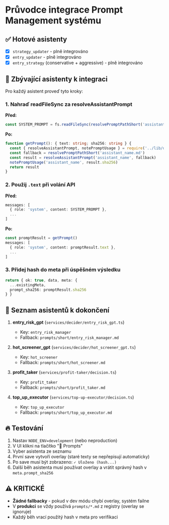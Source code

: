 # Průvodce integrace Prompt Management systému

## ✅ Hotové asistenty

- [x] `strategy_updater` - plně integrováno
- [x] `entry_updater` - plně integrováno
- [x] `entry_strategy` (conservative + aggressive) - plně integrováno

## 🔄 Zbývající asistenty k integraci

Pro každý asistent proveď tyto kroky:

### 1. Nahraď readFileSync za resolveAssistantPrompt

**Před:**
```typescript
const SYSTEM_PROMPT = fs.readFileSync(resolvePromptPathShort('assistant_name.md'), 'utf8')
```

**Po:**
```typescript
function getPrompt(): { text: string; sha256: string } {
  const { resolveAssistantPrompt, notePromptUsage } = require('../lib/dev_prompts')
  const fallback = resolvePromptPathShort('assistant_name.md')
  const result = resolveAssistantPrompt('assistant_name', fallback)
  notePromptUsage('assistant_name', result.sha256)
  return result
}
```

### 2. Použij `.text` při volání API

**Před:**
```typescript
messages: [
  { role: 'system', content: SYSTEM_PROMPT },
  ...
]
```

**Po:**
```typescript
const promptResult = getPrompt()
messages: [
  { role: 'system', content: promptResult.text },
  ...
]
```

### 3. Přidej hash do meta při úspěšném výsledku

```typescript
return { ok: true, data, meta: { 
  ...existingMeta, 
  prompt_sha256: promptResult.sha256 
} }
```

## 🎯 Seznam asistentů k dokončení

1. **entry_risk_gpt** (`services/decider/entry_risk_gpt.ts`)
   - Key: `entry_risk_manager`
   - Fallback: `prompts/short/entry_risk_manager.md`

2. **hot_screener_gpt** (`services/decider/hot_screener_gpt.ts`)
   - Key: `hot_screener`
   - Fallback: `prompts/short/hot_screener.md`

3. **profit_taker** (`services/profit-taker/decision.ts`)
   - Key: `profit_taker`
   - Fallback: `prompts/short/profit_taker.md`

4. **top_up_executor** (`services/top-up-executor/decision.ts`)
   - Key: `top_up_executor`
   - Fallback: `prompts/short/top_up_executor.md`

## 🔥 Testování

1. Nastav `NODE_ENV=development` (nebo neproduction)
2. V UI klikni na tlačítko "📝 Prompts"
3. Vyber asistenta ze seznamu
4. První save vytvoří overlay (staré texty se nepřepisují automaticky)
5. Po save musí být zobrazeno: `✓ Uloženo (hash...)`
6. Další běh asistenta musí používat overlay a vrátit správný hash v `meta.prompt_sha256`

## ⚠️ KRITICKÉ

- **Žádné fallbacky** - pokud v dev módu chybí overlay, systém failne
- V **produkci** se vždy používá `prompts/*.md` z registry (overlay se ignoruje)
- Každý běh vrací použitý hash v meta pro verifikaci
